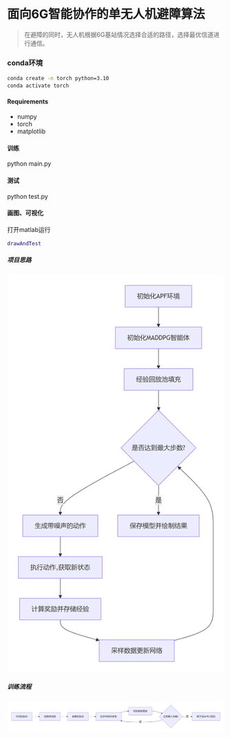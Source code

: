 # 面向6G智能协作的单无人机避障算法
> 在避障的同时，无人机根据6G基站情况选择合适的路径，选择最优信道进行通信。

### conda环境
```bash
conda create -n torch python=3.10
conda activate torch
```
#### Requirements
- numpy
- torch
- matplotlib

#### 训练
python main.py

#### 测试
python test.py

#### 画图、可视化
打开matlab运行
```matlab
drawAndTest
```
##### 项目思路
![alt text](./Img/image.png)


##### 训练流程
![alt text](Img/train_image.png)
